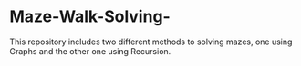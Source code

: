 # Maze-Walk-Solving-
This repository includes two different methods to solving mazes, one using Graphs and the other one using Recursion.
